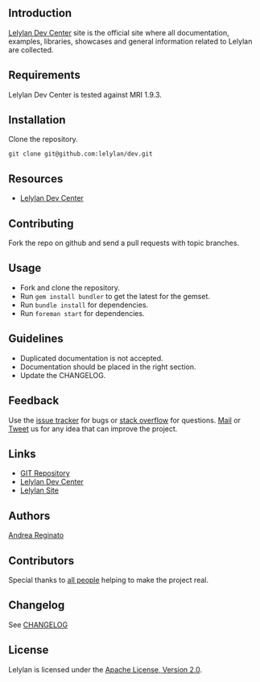 ## Introduction

[Lelylan Dev Center](http://dev.lelylan.com/) site is the official site where all documentation, examples, libraries,
showcases and general information related to Lelylan are collected.


## Requirements

Lelylan Dev Center is tested against MRI 1.9.3.


## Installation

Clone the repository.

    git clone git@github.com:lelylan/dev.git


## Resources

* [Lelylan Dev Center](http://dev.lelylan.com)


## Contributing

Fork the repo on github and send a pull requests with topic branches.


## Usage

* Fork and clone the repository.
* Run `gem install bundler` to get the latest for the gemset.
* Run `bundle install` for dependencies.
* Run `foreman start` for dependencies.


## Guidelines

* Duplicated documentation is not accepted.
* Documentation should be placed in the right section.
* Update the CHANGELOG.


## Feedback

Use the [issue tracker](http://github.com/lelylan/dev/issues) for bugs or [stack overflow](http://stackoverflow.com/questions/tagged/lelylan) for questions.
[Mail](mailto:dev@lelylan.com) or [Tweet](http://twitter.com/lelylan) us for any idea that can improve the project.


## Links

* [GIT Repository](http://github.com/lelylan/dev)
* [Lelylan Dev Center](http://dev.lelylan.com)
* [Lelylan Site](http://lelylan.com)


## Authors

[Andrea Reginato](https://www.linkedin.com/in/andreareginato)


## Contributors

Special thanks to [all people](https://github.com/lelylan/dev/graphs/contributors) helping to make the project real.


## Changelog

See [CHANGELOG](https://github.com/lelylan/dev/blob/master/CHANGELOG.md)


## License

Lelylan is licensed under the [Apache License, Version 2.0](http://www.apache.org/licenses/LICENSE-2.0).
